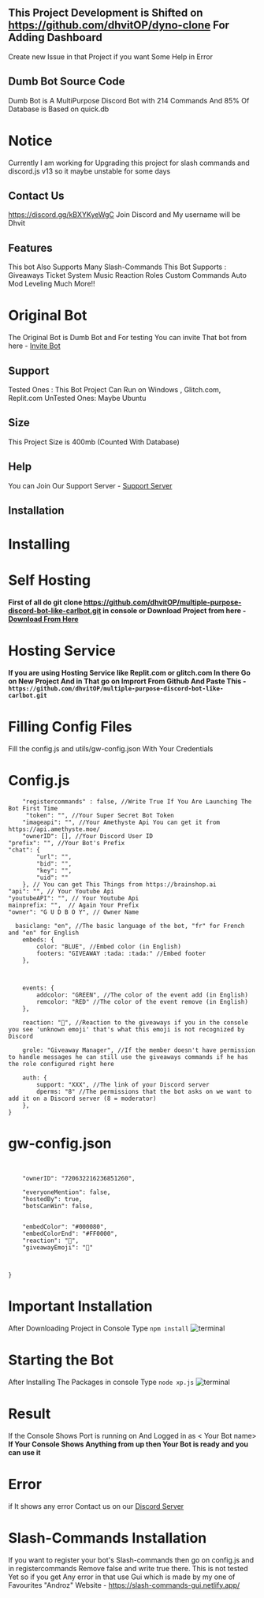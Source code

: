 
## This Project Development is Shifted on https://github.com/dhvitOP/dyno-clone For Adding Dashboard
Create new Issue in that Project if you want Some Help in Error
## Dumb Bot Source Code
Dumb Bot is A MultiPurpose Discord Bot with 214 Commands And 85% Of Database is Based on quick.db
# Notice
Currently I am working for Upgrading this project for slash commands and discord.js v13 so it maybe unstable for some days
## Contact Us
https://discord.gg/kBXYKyeWgC Join Discord and My username will be Dhvit
## Features 
This bot Also Supports Many Slash-Commands
This Bot Supports :
Giveaways 
Ticket System
Music 
Reaction Roles
Custom Commands
Auto Mod
Leveling
Much More!!
# Original Bot
The Original Bot is Dumb Bot and For testing You can invite That bot from here - [Invite Bot](https://www.dumb-dsc.tk/invite)
## Support 
Tested Ones :
This Bot Project Can Run on Windows , Glitch.com, Replit.com
UnTested Ones:
Maybe Ubuntu
## Size 
This Project Size is 400mb (Counted With Database)
## Help
You can Join Our Support Server - [Support Server](https://www.dumb-dsc.tk/support)
## Installation
# Installing
# Self Hosting
**First of all do git clone https://github.com/dhvitOP/multiple-purpose-discord-bot-like-carlbot.git in console or Download Project from here - [Download From Here](https://github.com/dhvitOPmultiple-purpose-discord-bot-like-carlbot/archive/refs/heads/master.zip)**
# Hosting Service
**If you are using Hosting Service like Replit.com or glitch.com In there Go on New Project And in That go on Imprort From Github And Paste This - `https://github.com/dhvitOP/multiple-purpose-discord-bot-like-carlbot.git`**
# Filling Config Files
Fill the config.js and utils/gw-config.json With Your Credentials
# Config.js
```module.exports = {
    "registercommands" : false, //Write True If You Are Launching The Bot First Time
     "token": "", //Your Super Secret Bot Token
    "imageapi": "", //Your Amethyste Api You can get it from https://api.amethyste.moe/
    "ownerID": [], //Your Discord User ID
"prefix": "", //Your Bot's Prefix
"chat": {
        "url": "",
        "bid": "",
        "key": "",
        "uid": ""
    }, // You can get This Things from https://brainshop.ai
"api": "", // Your Youtube Api
"youtubeAPI": "", // Your Youtube Api
mainprefix: "",  // Again Your Prefix
"owner": "G U D B O Y", // Owner Name

  basiclang: "en", //The basic language of the bot, "fr" for French and "en" for English
    embeds: {
        color: "BLUE", //Embed color (in English)
        footers: "GIVEAWAY :tada: :tada:" //Embed footer
    },

   

    events: {
        addcolor: "GREEN", //The color of the event add (in English)
        remcolor: "RED" //The color of the event remove (in English)
    },

    reaction: "🎉", //Reaction to the giveaways if you in the console you see 'unknown emoji' that's what this emoji is not recognized by Discord

    grole: "Giveaway Manager", //If the member doesn't have permission to handle messages he can still use the giveaways commands if he has the role configured right here

    auth: {
        support: "XXX", //The link of your Discord server
        dperms: "8" //The permissions that the bot asks on we want to add it on a Discord server (8 = moderator)
    }, 
}
```
# gw-config.json
```{
    
 
    "ownerID": "720632216236851260",

    "everyoneMention": false,
    "hostedBy": true,
    "botsCanWin": false,


    "embedColor": "#000080",
    "embedColorEnd": "#FF0000",
    "reaction": "🎉",
    "giveawayEmoji": "🎉"

    
   
}
```
# Important Installation
After Downloading Project in Console Type `npm install` 
![terminal](https://user-images.githubusercontent.com/45940386/111021871-b22ee080-83e8-11eb-92cb-c2ff2ccc7b3f.png)
# Starting the Bot
After Installing The Packages in console Type `node xp.js`
![terminal](https://github.com/dhvitOP/Again-new-Backup/blob/master/image.png?raw=true)
# Result
If the Console Shows Port is running on <anything> And Logged in as < Your Bot name>
**If Your Console Shows Anything from up then Your Bot is ready and you can use it**
# Error
if It shows any error Contact us on our [Discord Server](https://www.dumb-dsc.tk/support)
# Slash-Commands Installation
 If you want to register your bot's Slash-commands then go on config.js and in registercommands Remove false and write true there.
    This is not tested Yet so if you get Any error in that use Gui which is made by my one of Favourites "Androz" Website - https://slash-commands-gui.netlify.app/
